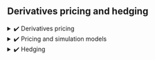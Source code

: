 ## Derivatives pricing and hedging

<details><summary>✔️ Derivatives pricing </summary>
  
Using monte carlo, numerial methods & analytical solutions. \
A non exhaustive list of exotic options priced : 
- barrier
- swaps
- asian
</details>

<details><summary>✔️ Pricing and simulation models </summary>
* Black-Scholes
* Skew-kurtosis Black-Scholes
  Binomial tree
  Trinomial tree
  Monte Carlo
  Heston stochastic volatility
  GARCH variations (GARCH, NGARCH, AGARCH)
</details>

<details><summary>✔️ Hedging </summary>
* delta
* vega
</details>

